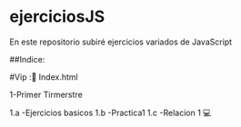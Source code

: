 # ejerciciosJS

En este repositorio subiré ejercicios variados de JavaScript

##Indice:

#Vip :🥇 Index.html

1-Primer Tirmerstre

  1.a -Ejercicios basicos
  1.b -Practica1
  1.c -Relacion 1 💻
